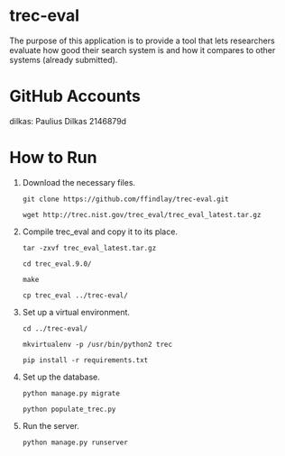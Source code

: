 # trec-eval

The purpose of this application is to provide a tool that lets researchers evaluate how good their search system is and how it compares to other systems (already submitted).

# GitHub Accounts

dilkas: Paulius Dilkas 2146879d

# How to Run

1. Download the necessary files.

   ```git clone https://github.com/ffindlay/trec-eval.git```

   ```wget http://trec.nist.gov/trec_eval/trec_eval_latest.tar.gz```
2. Compile trec_eval and copy it to its place.

   ```tar -zxvf trec_eval_latest.tar.gz```
   
   ```cd trec_eval.9.0/```

   ```make```

   ```cp trec_eval ../trec-eval/```
3. Set up a virtual environment.

   ```cd ../trec-eval/```

   ```mkvirtualenv -p /usr/bin/python2 trec```

   ```pip install -r requirements.txt```
4. Set up the database.

   ```python manage.py migrate```

   ```python populate_trec.py```
5. Run the server.

   ```python manage.py runserver```
